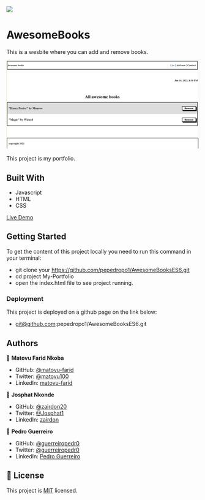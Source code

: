 ![](https://img.shields.io/badge/Microverse-blueviolet)

# AwesomeBooks

This is a wesbite where you can add and remove books.

![screenshot](./assets/awesome.PNG)

This project is my portfolio.

## Built With

- Javascript
- HTML
- CSS

[Live Demo](https://pepedropo1.github.io/AwesomeBooksES6/)

## Getting Started

To get the content of this project locally you need to run this command in your terminal:

- git clone your https://github.com/pepedropo1/AwesomeBooksES6.git
- cd project My-Portfolio
- open the index.html file to see project running.

### Deployment

This project is deployed on a github page on the link below:

- git@github.com:pepedropo1/AwesomeBooksES6.git

## Authors

👤 **Matovu Farid Nkoba**

- GitHub: [@matovu-farid](https://github.com/matovu-farid)
- Twitter: [@matovu100](https://twitter.com/matovu100)
- LinkedIn: [matovu-farid](https://www.linkedin.com/in/matovu-farid-48b80257)

👤 **Josphat Nkonde**

- GitHub: [@zairdon20](https://github.com/zairdon20)
- Twitter: [@Josphat1](https://twitter.com/Josphat1/)
- LinkedIn: [zairdon](https://www.linkedin.com/in/zairdon/)

👤 **Pedro Guerreiro**

- GitHub: [@guerreiropedr0](https://github.com/guerreiropedr0)
- Twitter: [@guerreiropedr0](https://twitter.com/guerreiropedr0)
- LinkedIn: [Pedro Guerreiro](https://www.linkedin.com/in/guerreiropedr0/)

## 📝 License

This project is [MIT](./MIT.md) licensed.
